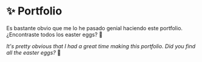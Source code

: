 # ✨ Portfolio

Es bastante obvio que me lo he pasado genial haciendo este portfolio.
¿Encontraste todos los easter eggs? 🤔

_It's pretty obvious that I had a great time making this portfolio.
Did you find all the easter eggs?_ 🤔
